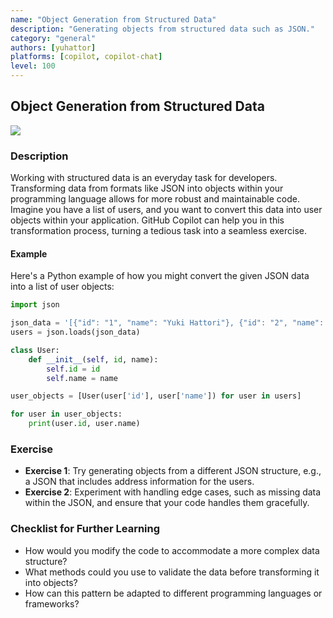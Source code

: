 ```yaml
---
name: "Object Generation from Structured Data"
description: "Generating objects from structured data such as JSON."
category: "general"
authors: [yuhattor] 
platforms: [copilot, copilot-chat]
level: 100
---
```


## Object Generation from Structured Data

<img src="https://img.shields.io/badge/Lv2-Practically_Viable_Pattern-green">

### Description

Working with structured data is an everyday task for developers. Transforming data from formats like JSON into objects within your programming language allows for more robust and maintainable code. Imagine you have a list of users, and you want to convert this data into user objects within your application. GitHub Copilot can help you in this transformation process, turning a tedious task into a seamless exercise.

#### Example

Here's a Python example of how you might convert the given JSON data into a list of user objects:

```python
import json

json_data = '[{"id": "1", "name": "Yuki Hattori"}, {"id": "2", "name": "George Hattori"}]'
users = json.loads(json_data)

class User:
    def __init__(self, id, name):
        self.id = id
        self.name = name

user_objects = [User(user['id'], user['name']) for user in users]

for user in user_objects:
    print(user.id, user.name)
```

### Exercise

- **Exercise 1**: Try generating objects from a different JSON structure, e.g., a JSON that includes address information for the users.
- **Exercise 2**: Experiment with handling edge cases, such as missing data within the JSON, and ensure that your code handles them gracefully.

### Checklist for Further Learning

- How would you modify the code to accommodate a more complex data structure?
- What methods could you use to validate the data before transforming it into objects?
- How can this pattern be adapted to different programming languages or frameworks?